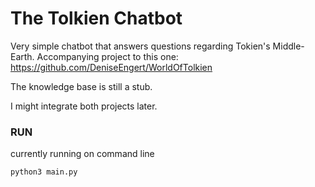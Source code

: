 # The Tolkien Chatbot

Very simple chatbot that answers questions regarding Tokien's Middle-Earth.
Accompanying project to this one: https://github.com/DeniseEngert/WorldOfTolkien

The knowledge base is still a stub.

I might integrate both projects later.

### RUN
currently running on command line
```
python3 main.py
```